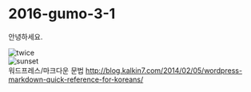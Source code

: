 # 2016-gumo-3-1

안녕하세요.

![twice](https://c.tadst.com/gfx/750w/sunrise-sunset-sun-calculator.jpg?1)  
![sunset]((https://encrypted-tbn3.gstatic.com/images?q=tbn:ANd9GcTLHCuSNH7J8Hu30QE_CBlBo_X-Ycb088_9B3FdBza_wQSvBHLVNQ)(https://www.youtube.com/watch?v=c4Wzx7C6XPU))  
워드프레스/마크다운 문법
<http://blog.kalkin7.com/2014/02/05/wordpress-markdown-quick-reference-for-koreans/>  


